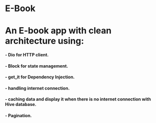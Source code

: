 # E-Book

####
# An E-book app with clean architecture using:

#### - Dio for HTTP client.
#### - Block for state management.  
#### - get_it for Dependency Injection.
#### - handling internet connection.
#### - caching data and display it when there is no internet connection with Hive database.
#### - Pagination.
